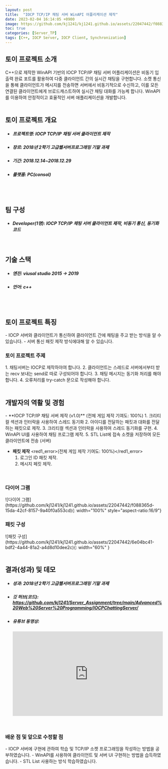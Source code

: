```yaml
---
layout: post
title:  "IOCP TCP/IP 채팅 서버 WinAPI 어플리케이션 제작"
date: 2023-02-04 16:14:05 +0900
image: https://github.com/kj1241/kj1241.github.io/assets/22047442/f088365d-15da-42cf-8157-9a40f0a553cd
toc: true
categories: [Server_TP]
tags: [C++, IOCP Server, IOCP Client, Synchronization]
---
```


<h2><green1_h2> 토이 프로젝트 소개 </green1_h2></h2>
C++으로 제작한 WinAPI 기반의 IOCP TCP/IP 채팅 서버 어플리케이션은 비동기 입출력 완료 포트를 활용하여 다중 클라이언트 간의 실시간 채팅을 구현합니다.  
소켓 통신을 통해 클라이언트가 메시지를 전송하면 서버에서 비동기적으로 수신하고, 이를 모든 연결된 클라이언트에게 브로드캐스트하여 실시간 채팅 대화를 가능케 합니다.  
WinAPI를 이용하여 안정적이고 효율적인 서버 애플리케이션을 개발합니다.

<br>
<br>
<h2><green1_h2> 토이 프로젝트 개요 </green1_h2></h2><ul>
<li><h5><green1_h5>프로젝트명: </green1_h5><span> IOCP TCP/IP 채팅 서버 클라이언트 제작</span></h5></li>
<li><h5><green1_h5>장르: </green1_h5><span> 2018년 2학기 고급웹서버프로그래밍 기말 과제</span></h5></li>
<li><h5><green1_h5>기간: </green1_h5><span> 2018.12.14~2018.12.29</span></h5></li>
<li><h5><green1_h5>플랫폼: </green1_h5><span> PC(consol) </span></h5></li></ul>

<br>
<br>
<h2><green1_h2> 팀 구성 </green1_h2></h2><ul> 
<li><h5><green1_h5>Developer(1명): </green1_h5><span> IOCP TCP/IP 채팅 서버 클라이언트 제작, 비동기 통신, 동기화 코드  </span></h5></li>
</ul>

<br>
<h2><green1_h2> 기술 스택 </green1_h2></h2><ul>
<li><h5><green1_h5>엔진: </green1_h5><span> viusal studio 2015 → 2019 </span></h5></li>
<li><h5><green1_h5>언어: </green1_h5><span> c++  </span></h5></li>
</ul>

<br>
<br>
<h2 ><green1_h2> 토이 프로젝트 특징 </green1_h2></h2>
- IOCP 서버와 클라이언트가 통신하여 클라이언트 간에 채팅을 주고 받는 방식을 알 수 있습니다.
- 서버 통신 패킷 제작 방식에대해 알 수 있습니다.


<br>
<h3 ><green1_h3> 토이 프로젝트 주제 </green1_h3></h3>
1. 채팅서버는 IOCP로 제작하야여 합니다.
2. 클라이언트는 스레드로 서버에서부터 받는 recv 보내는 send로 따로 구성되어야 합니다.
3. 채팅 메시지는 동기화 처리를 해야합니다.
4. 오류처리를 try-catch 문으로 작성해야 합니다.


<br>
<br>
<h2><green1_h2> 개발자의 역활 및 경험 </green1_h2></h2>
- **IOCP TCP/IP 채팅 서버 제작 (v1.0)** <span><red1_error>(전체 게임 제작 기여도: 100%)</red1_error></span>
    1. 크리티컬 섹션과 인터락을 사용하여 스레드 동기화
    2. 아이디를 전달하는 패킷과 대화를 전달하는 패킷으로 제작.
    3. 크리티컬 섹션과 인터락을 사용하여 스레드 동기화를 구현.
    4. WinAPI UI를 사용하여 채팅 프로그램 제작.
    5. STL List에 접속 소켓을 저장하여 모든 클라이언트에 전송 (서버)

- **패킷 제작** <span><red1_error>(전체 게임 제작 기여도: 100%)</red1_error></span>
    1. 로그인 ID 패킷 제작.
    2. 메시지 페킷 제작.



<br>
<h3><green1_h3> 다이어 그램 </green1_h3></h3>
![다이어 그램](https://github.com/kj1241/kj1241.github.io/assets/22047442/f088365d-15da-42cf-8157-9a40f0a553cd){: width="100%" style="aspect-ratio:16/9"}

<br>
<h3><green1_h3> 패킷 구성 </green1_h3></h3>
![패킷 구성](https://github.com/kj1241/kj1241.github.io/assets/22047442/6e04bc41-bdf2-4a44-81a2-a4d8d10dee2c){: width="60%" }



<br>
<br>
<h2><green1_h2> 결과(성과) 및 데모 </green1_h2></h2>
<ul>
<li><h5><green1_h5>성과: </green1_h5><span> 2018년 2학기 고급웹서버프로그래밍 기말 과제 </span></h5></li>
<li><h5><green1_h5>깃 허브(코드): </green1_h5><span> 
<a href="https://github.com/kj1241/Server_Assignment/tree/main/Advanced%20Web%20Server%20Programming/IOCPChattingServer/">https://github.com/kj1241/Server_Assignment/tree/main/Advanced%20Web%20Server%20Programming/IOCPChattingServer/</a> </span></h5></li>
<li><h5><green1_h5>유튜브 동영상: </green1_h5></h5> 
<iframe width="100%" style="aspect-ratio:16/9" src="https://www.youtube.com/embed/THE9nnwgT3k" title="IOCP 채팅 서버 WinAPI 어플리케이션 개발" frameborder="0" allow="accelerometer; autoplay; clipboard-write; encrypted-media; gyroscope; picture-in-picture; web-share" allowfullscreen></iframe>
</li>
</ul>

<br>
<h3><green1_h3> 배운 점 및 앞으로 수정할 점 </green1_h3></h3>
- IOCP 서버에 구현에 관하여 학습 및 TCP/IP 소켓 프로그래밍을 작성하는 방법을 공부하였습니다.
- WinAPI를 사용하여 클라이언트 및 서버 UI 구현하는 방법을 습득하였습니다.
- STL List 사용하는 방식 학습하였습니다.
